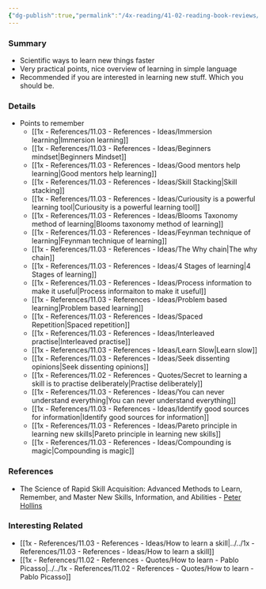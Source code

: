 ```yaml
---
{"dg-publish":true,"permalink":"/4x-reading/41-02-reading-book-reviews/the-science-of-rapid-skill-acquisition-advanced-methods-to-learn-remember-and-master-new-skills-information-and-abilities/","dgHomeLink":true,"dgPassFrontmatter":false,"dgShowBacklinks":true,"dgShowLocalGraph":false,"dgShowInlineTitle":true}
---
```


### Summary
- Scientific ways to learn new things faster
- Very practical points, nice overview of learning in simple language
- Recommended if you are interested in learning new stuff. Which you should be.

### Details
- Points to remember
	- [[1x - References/11.03 - References - Ideas/Immersion learning|Immersion learning]]
	- [[1x - References/11.03 - References - Ideas/Beginners mindset|Beginners Mindset]]
	- [[1x - References/11.03 - References - Ideas/Good mentors help learning|Good mentors help learning]]
	- [[1x - References/11.03 - References - Ideas/Skill Stacking|Skill stacking]]
	- [[1x - References/11.03 - References - Ideas/Curiousity is a powerful learning tool|Curiousity is a powerful learning tool]]
	- [[1x - References/11.03 - References - Ideas/Blooms Taxonomy method of learning|Blooms taxonomy method of learning]]
	- [[1x - References/11.03 - References - Ideas/Feynman technique of learning|Feynman technique of learning]]
	- [[1x - References/11.03 - References - Ideas/The Why chain|The why chain]]
	- [[1x - References/11.03 - References - Ideas/4 Stages of learning|4 Stages of learning]]
	- [[1x - References/11.03 - References - Ideas/Process information to make it useful|Process informaiton to make it useful]]
	- [[1x - References/11.03 - References - Ideas/Problem based learning|Problem based learning]]
	- [[1x - References/11.03 - References - Ideas/Spaced Repetition|Spaced repetition]]
	- [[1x - References/11.03 - References - Ideas/Interleaved practise|Interleaved practise]]
	- [[1x - References/11.03 - References - Ideas/Learn Slow|Learn slow]]
	- [[1x - References/11.03 - References - Ideas/Seek dissenting opinions|Seek dissenting opinions]]
	- [[1x - References/11.02 - References - Quotes/Secret to learning a skill is to practise deliberately|Practise deliberately]]
	- [[1x - References/11.03 - References - Ideas/You can never understand everything|You can never understand everything]]
	- [[1x - References/11.03 - References - Ideas/Identify good sources for information|Identify good sources for information]]
	- [[1x - References/11.03 - References - Ideas/Pareto principle in learning new skills|Pareto principle in learning new skills]]
	- [[1x - References/11.03 - References - Ideas/Compounding is magic|Compounding is magic]]
	
### References
- The Science of Rapid Skill Acquisition: Advanced Methods to Learn, Remember, and Master New Skills, Information, and Abilities - [Peter Hollins](https://www.goodreads.com/author/show/16593818.Peter_Hollins)

### Interesting Related
- [[1x - References/11.03 - References - Ideas/How to learn a skill|../../1x - References/11.03 - References - Ideas/How to learn a skill]]
- [[1x - References/11.02 - References - Quotes/How to learn - Pablo Picasso|../../1x - References/11.02 - References - Quotes/How to learn - Pablo Picasso]]

